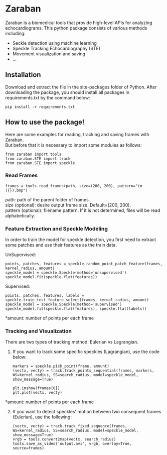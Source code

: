 # Zaraban
Zaraban is a biomedical tools that provide high-level APIs for analyzing echocardiograms. 
This python package consists of various methods including:
- Seckle detection using machine learning
- Speckle Tracking Echocardiography (STE)
- Movement visualization and saving
- ...

## Installation
Download and extract the file in the site-packages folder of Python. 
After downloading the package, you should install all packages in requirements.txt by the command below:

    pip install -r requirements.txt


## How to use the package!

Here are some examples for reading, tracking and saving frames with Zaraban.  
But before that it is necessary to import some modules as follows:

    from zaraban import tools
    from zaraban.STE import track
    from zaraban.STE import speckle



### Read Frames

    frames = tools.read_frames(path, size=(200, 200), pattern="im ({}).bmp")
    
path: path of the parent folder of frames.  
size (optional): desire output frame size. Default=(200, 200).  
pattern (optional): filename pattern. If it is not determined, files will be read alphabetically.  


### Feature Extraction and Speckle Modeling
In order to train the model for speckle detection, you first need to extract
 some patches and use their features as the train data.  
 
UnSupervised:

    points, patches, features = speckle.random_point_patch_feature(frames, kernel_radius, amount)
    speckle_model = speckle.Speckle(method='unsupervised')
    speckle_model.fit(speckle.flat(features))


Supervised:
    
    points, patches, features, labels = speckle.train_test_feature_select(frames, kernel_radius, amount)
    speckle_model = speckle.Speckle(method='supervised')
    speckle_model.fit(speckle.flat(features), speckle.flat(labels))

*amount: number of points per each frame

### Tracking and Visualization
There are two types of tracking method: Eulerian vs Lagrangian.   
1) If you want to track some specific speckles (Lagrangian), use the code below:
    
    ```
    markers = speckle.pick_point(frame, amount)
    (vectx, vecty) = track.track_points_sequential(frames, markers, WS=kernel_radius, SS=search_radius, model=speckle_model, show_message=True)
    
    plt.imshow(frames[0])
    plt.plot(vectx, vecty)
    ```
    
*amount: number of points per each frame  

2) If you want to detect speckles' motion between two consequent frames (Eulerian), use the following:

    ```
    (vectx, vecty) = track.track_fixed_sequence(frames, WS=kernel_radius, SS=search_radius, model=speckle_model, show_message=True) 
    vrgb = tools.convert2map(vectx, search_radius)
    tools.save_as_video('output.avi', vrgb, overlay=True, source=frames)
    ```



